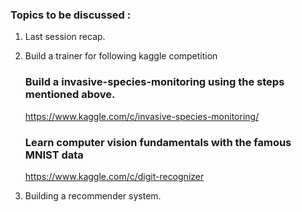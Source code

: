 
### Topics to be discussed : 
1. Last session recap.
2. Build a trainer for following kaggle competition 
    ### Build a invasive-species-monitoring using the steps mentioned above.
    https://www.kaggle.com/c/invasive-species-monitoring/
    
    ### Learn computer vision fundamentals with the famous MNIST data 
    https://www.kaggle.com/c/digit-recognizer
4. Building a recommender system.